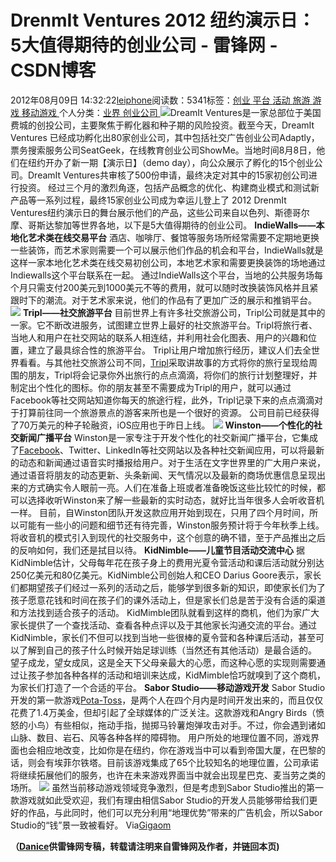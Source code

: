 
# DrenmIt Ventures 2012 纽约演示日：5大值得期待的创业公司 - 雷锋网 - CSDN博客


2012年08月09日 14:32:22[leiphone](https://me.csdn.net/leiphone)阅读数：5341标签：[创业																](https://so.csdn.net/so/search/s.do?q=创业&t=blog)[平台																](https://so.csdn.net/so/search/s.do?q=平台&t=blog)[活动																](https://so.csdn.net/so/search/s.do?q=活动&t=blog)[旅游																](https://so.csdn.net/so/search/s.do?q=旅游&t=blog)[游戏																](https://so.csdn.net/so/search/s.do?q=游戏&t=blog)[移动游戏																](https://so.csdn.net/so/search/s.do?q=移动游戏&t=blog)[
							](https://so.csdn.net/so/search/s.do?q=游戏&t=blog)[
																					](https://so.csdn.net/so/search/s.do?q=旅游&t=blog)个人分类：[业界																](https://blog.csdn.net/leiphone/article/category/873390)[创业公司																](https://blog.csdn.net/leiphone/article/category/873394)[
							](https://blog.csdn.net/leiphone/article/category/873390)
[
				](https://so.csdn.net/so/search/s.do?q=旅游&t=blog)
[
			](https://so.csdn.net/so/search/s.do?q=旅游&t=blog)
[
		](https://so.csdn.net/so/search/s.do?q=活动&t=blog)
[
	](https://so.csdn.net/so/search/s.do?q=平台&t=blog)
[
	](https://so.csdn.net/so/search/s.do?q=创业&t=blog)![](http://www.leiphone.com/wp-content/uploads/2012/08/demo.jpg)DreamIt
 Ventures是一家总部位于美国费城的创投公司，主要聚焦于孵化器和种子期的风险投资。截至今天，DreamIt Ventures 已经成功孵化出80家创业公司，其中包括社交广告创业公司Adaptly，票务搜索服务公司SeatGeek，在线教育创业公司ShowMe。当地时间8月8日，他们在纽约开办了新一期【演示日】（demo day），向公众展示了孵化的15个创业公司。DreamIt Ventures共审核了500份申请，最终决定对其中的15家初创公司进行投资。
经过三个月的激烈角逐，包括产品概念的优化、构建商业模式和测试新产品等一系列过程，最终15家创业公司成为幸运儿登上了 2012 DrenmIt Ventures纽约演示日的舞台展示他们的产品，这些公司来自以色列、斯德哥尔摩、哥斯达黎加等世界各地，以下是5大值得期待的创业公司。
**IndieWalls——本地化艺术类在线交易平台**
酒店、咖啡厅、餐馆等服务场所经常需要不定期地更换一些装饰，而艺术家则需要一个可以展示他们作品的机会和平台，IndieWalls就是这样一家本地化艺术类在线交易初创公司，本地艺术家和需要更换装饰的场地通过Indiewalls这个平台联系在一起。
通过IndieWalls这个平台，当地的公共服务场每个月只需支付200美元到1000美元不等的费用，就可以随时改换装饰风格并且紧跟时下的潮流。对于艺术家来说，他们的作品有了更加广泛的展示和推销平台。![](http://www.leiphone.com/wp-content/uploads/2012/08/206841286_6403.jpg)
**Tripl——社交旅游平台**
目前世界上有许多社交旅游公司，Tripl公司就是其中的一家。它不断改进服务，试图建立世界上最好的社交旅游平台。Tripl将旅行者、当地人和用户在社交网站的联系人相连结，并利用社会化图表、用户的兴趣和位置，建立了最具综合性的旅游平台。
Tripl让用户增加旅行经历，建议人们去全世界看看。与其他社交旅游公司不同，[Tripl](http://www.leiphone.com/0710-tripl.html)采取讲故事的方式将你的旅行呈现给周围的朋友，Tripl将会记录你外出旅行的点点滴滴，将你们的旅行计划整理好，并制定出个性化的图标。你的朋友甚至不需要成为Tripl的用户，就可以通过Facebook等社交网站知道你每天的旅途行程，此外，Tripl记录下来的点点滴滴对于打算前往同一个旅游景点的游客来所也是一个很好的资源。
公司目前已经获得了70万美元的种子轮融资，iOS应用也于昨日上线。
![](http://www.leiphone.com/wp-content/uploads/2012/08/tripl.jpg)
**Winston——个性化的社交新闻广播平台**
Winston是一家专注于开发个性化的社交新闻广播平台，它集成了[Facebook](http://www.leiphone.com/tag/facebook)、Twitter、LinkedIn等社交网站以及各种社交新闻应用，可以将最新的动态和新闻通过语音实时播报给用户。对于生活在文字世界里的广大用户来说，通过语音将朋友的动态更新、头条新闻、天气情况以及最新的商场优惠信息呈现出来的方式确实令人眼前一亮。人们在准备上班或者准备晚饭这些比较忙的时候，都可以选择收听Winston来了解一些最新的实时动态，就好比当年很多人会听收音机一样。
目前，自Winston团队开发这款应用开始到现在，只用了四个月时间，所以可能有一些小的问题和细节还有待完善，Winston服务预计将于今年秋季上线。将收音机的模式引入到现代的社交服务中，这个创意的确不错，至于产品推出之后的反响如何，我们还是拭目以待。
**KidNimble——儿童节目活动交流中心**
据KidNimble估计，父母每年花在孩子身上的费用光夏令营活动和课后活动就分别达250亿美元和80亿美元。KidNimble公司创始人和CEO Darius Goore表示，家长们都期望孩子们经过一系列的活动之后，能够学到很多新的知识，即使家长们为了孩子愿意花钱和时间在孩子们的课外活动上，但是家长们总是苦于没有合适的渠道和方法找到适合孩子的活动。
KidMimble团队就看到这样的商机，他们为家广大家长提供了一个查找活动、查看各种点评以及于其他家长沟通交流的平台。通过KidNimble，家长们不但可以找到当地一些很棒的夏令营和各种课后活动，甚至可以了解到自己的孩子什么时候开始足球训练（当然还有其他活动）是最合适的。
望子成龙，望女成凤，这是全天下父母亲最大的心愿，而这种心愿的实现则需要通过让孩子参加各种各样的活动和培训来达成，KidMimble恰巧就嗅到了这个商机，为家长们打造了一个合适的平台。
**Sabor Studio——移动游戏开发**
Sabor Studio开发的第一款游戏[Pota-Toss](http://www.leiphone.com/kickstart-pota-toss.html)，是两个人在四个月内是时间开发出来的，而且仅仅花费了1.4万美金，但却引起了全球媒体的广泛关注。这款游戏和Angry
 Birds（愤怒的小鸟）有些相似，拖动手指，抛掷马铃薯炮弹攻击对手。不过，你会遇到诸如山脉、数目、岩石、风等各种各样的障碍物。
用户所处的地理位置不同，游戏界面也会相应地改变，比如你是在纽约，你在游戏当中可以看到帝国大厦，在巴黎的话，则会有埃菲尔铁塔。目前该游戏集成了65个比较知名的地理位置，公司承诺将继续拓展他们的服务，也许在未来游戏界面当中就会出现星巴克、麦当劳之类的场所。
![](http://www.leiphone.com/wp-content/uploads/2012/08/Screen-Sample.jpg)
虽然当前移动游戏领域竞争激烈，但是考虑到Sabor Studio推出的第一款游戏就如此受欢迎，我们有理由相信Sabor Studio的开发人员能够带给我们更好的作品，与此同时，他们可以充分利用“地理优势”带来的广告机会，所以Sabor Studio的“钱”景一致被看好。
Via[Gigaom](http://gigaom.com/2012/08/08/5-startups-to-watch-from-dreamit-ventures-nyc-demo-day-2012/)

**（****[Danice](http://www.leiphone.com/author/danice)****供****雷锋网****专稿，转载请注明来自雷锋网及作者，并链回本页)**
[
](https://so.csdn.net/so/search/s.do?q=创业&t=blog)
